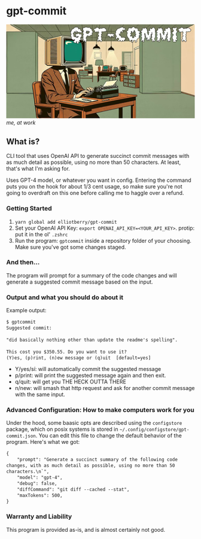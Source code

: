 # gpt-commit

![](sick-logo.jpg)
_me, at work_

## What is?

CLI tool that uses OpenAI API to generate succinct commit messages with as much detail as possible, using no more than 50 characters. At least, that's what I'm asking for.

Uses GPT-4 model, or whatever you want in config. Entering the command puts you on the hook for about 1/3 cent usage, so make sure you're not going to overdraft on this one before calling me to haggle over a refund.

### Getting Started

1. `yarn global add elliotberry/gpt-commit`
2. Set your OpenAI API Key: `export OPENAI_API_KEY=<YOUR_API_KEY>`. protip: put it in the ol' `.zshrc`
3. Run the program: `gptcommit` inside a repository folder of your choosing. Make sure you've got some changes staged.

### And then...

The program will prompt for a summary of the code changes and will generate a suggested commit message based on the input.

### Output and what you should do about it

Example output:

```
$ gptcommit
Suggested commit:

"did basically nothing other than update the readme's spelling".

This cost you $350.55. Do you want to use it?
(Y)es, (p)rint, (n)ew message or (q)uit  [default=yes]
```

-   Y/yes/sí: will automatically commit the suggested message
-   p/print: will print the suggested message again and then exit.
-   q/quit: will get you THE HECK OUTTA THERE
-   n/new: will smash that http request and ask for another commit message with the same input.

### Advanced Configuration: How to make computers work for you

Under the hood, some baasic opts are described using the `configstore` package, which on posix systems is stored in `~/.config/configstore/gpt-commit.json`. You can edit this file to change the default behavior of the program. Here's what we got:

```
{
    "prompt": "Generate a succinct summary of the following code changes, with as much detail as possible, using no more than 50 characters.\n`",
    "model": "gpt-4",
    "debug": false,
    "diffCommand": "git diff --cached --stat",
    "maxTokens": 500,
}
```
### Warranty and Liability

This program is provided as-is, and is almost certainly not good. 
